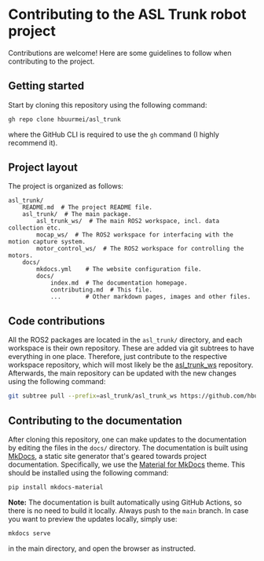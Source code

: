 # Contributing to the ASL Trunk robot project

Contributions are welcome! Here are some guidelines to follow when contributing to the project.

## Getting started
Start by cloning this repository using the following command:
```bash
gh repo clone hbuurmei/asl_trunk
```
where the GitHub CLI is required to use the `gh` command (I highly recommend it).

## Project layout
The project is organized as follows:
    
    asl_trunk/
        README.md  # The project README file.
        asl_trunk/  # The main package.
            asl_trunk_ws/  # The main ROS2 workspace, incl. data collection etc.
            mocap_ws/  # The ROS2 workspace for interfacing with the motion capture system.
            motor_control_ws/  # The ROS2 workspace for controlling the motors.
        docs/
            mkdocs.yml    # The website configuration file.
            docs/
                index.md  # The documentation homepage.
                contributing.md  # This file.
                ...       # Other markdown pages, images and other files.

## Code contributions
All the ROS2 packages are located in the `asl_trunk/` directory, and each workspace is their own repository.
These are added via git subtrees to have everything in one place.
Therefore, just contribute to the respective workspace repository, which will most likely be the [asl_trunk_ws](https://github.com/hbuurmei/asl_trunk_ws) repository.
Afterwards, the main repository can be updated with the new changes using the following command:
```bash
git subtree pull --prefix=asl_trunk/asl_trunk_ws https://github.com/hbuurmei/asl_trunk_ws.git main
```

## Contributing to the documentation
After cloning this repository, one can make updates to the documentation by editing the files in the `docs/` directory.
The documentation is built using [MkDocs](https://www.mkdocs.org/), a static site generator that's geared towards project documentation.
Specifically, we use the [Material for MkDocs](https://squidfunk.github.io/mkdocs-material/) theme.
This should be installed using the following command:
```bash
pip install mkdocs-material
```
**Note:** The documentation is built automatically using GitHub Actions, so there is no need to build it locally. Always push to the `main` branch.
In case you want to preview the updates locally, simply use:
```bash
mkdocs serve
```
in the main directory, and open the browser as instructed.
